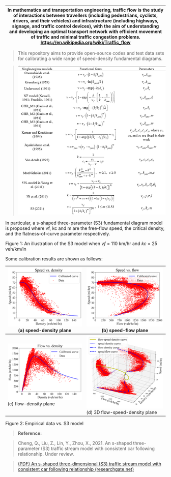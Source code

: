 | In mathematics and transportation engineering, traffic flow is the study of interactions between travellers (including pedestrians, cyclists, drivers, and their vehicles) and infrastructure (including highways, signage, and traffic control devices), with the aim of understanding and developing an optimal transport network with efficient movement of traffic and minimal traffic congestion problems. <https://en.wikipedia.org/wiki/Traffic_flow> |
|--------------------------------------------------------------------------------------------------------------------------------------------------------------------------------------------------------------------------------------------------------------------------------------------------------------------------------------------------------------------------------------------------------------------------------------------------------------|

>   This repository aims to provide open-source codes and test data sets for
>   calibrating a wide range of speed-density fundamental diagrams.

>   ![](media/20cce12844c72d8b4ee7cc2b42afa109.png)

In particular, a s-shaped three-parameter (S3) fundamental diagram model is
proposed where vf, kc and m are the free-flow speed, the critical density, and
the flatness-of-curve parameter respectively.

Figure 1: An illustration of the S3 model when *vf* = 110 km/hr and *kc* = 25
veh/km/ln

Some calibration results are shown as follows:

| ![](media/c1d20c9d81998bb3a0f45c25b3d70de7.png) (a) speed-density plane | ![](media/0dc7dbfe234bee6405ba41fe0ada9bd6.png) (b) speed-flow plane             |
|-------------------------------------------------------------------------|----------------------------------------------------------------------------------|
| ![](media/f82f9741d3834faa38e6d36198dc5251.png) (c) flow-density plane  | ![](media/8772373878b88e8a0919c1e51a7cc2d9.png) (d) 3D flow-speed-density plane  |

Figure 2: Empirical data vs. S3 model

>   **Reference:**

>   Cheng, Q., Liu, Z., Lin, Y., Zhou, X., 2021. An s-shaped three-parameter
>   (S3) traffic stream model with consistent car following relationship. Under
>   review.

>   [(PDF) An s-shaped three-dimensional (S3) traffic stream model with
>   consistent car following relationship
>   (researchgate.net)](https://www.researchgate.net/publication/341104050_An_s-shaped_three-dimensional_S3_traffic_stream_model_with_consistent_car_following_relationship)
